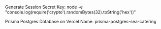 Generate Session Secret Key:
node -e "console.log(require('crypto').randomBytes(32).toString('hex'))"

Prisma Postgres Database on Vercel Name:
prisma-postgres-sea-catering